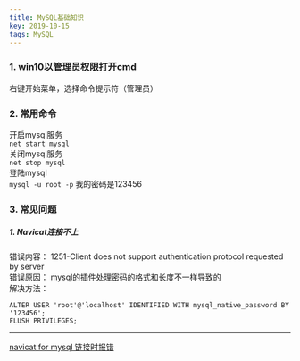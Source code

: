 ```yaml
---
title: MySQL基础知识
key: 2019-10-15
tags: MySQL
---
```


### 1. win10以管理员权限打开cmd
右键开始菜单，选择命令提示符（管理员）
### 2. 常用命令
开启mysql服务  
`net start mysql`  
关闭mysql服务  
`net stop mysql`  
登陆mysql  
`mysql -u root -p` 我的密码是123456  
### 3. 常见问题
##### 1. Navicat连接不上
错误内容： 1251-Client does not support authentication protocol requested by server  
错误原因： mysql的插件处理密码的格式和长度不一样导致的  
解决方法：  
```mysql
ALTER USER 'root'@'localhost' IDENTIFIED WITH mysql_native_password BY '123456';
FLUSH PRIVILEGES;
```

----

[navicat for mysql 链接时报错](https://my.oschina.net/u/3295928/blog/1811804)